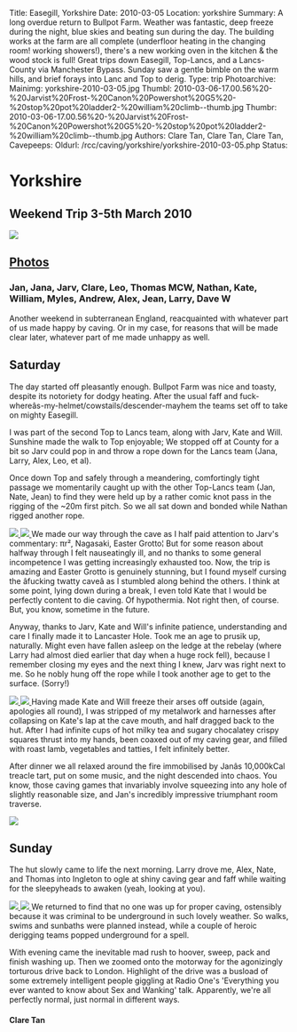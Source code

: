 Title: Easegill, Yorkshire
Date: 2010-03-05
Location: yorkshire
Summary: A long overdue return to Bullpot Farm. Weather was fantastic, deep freeze during the night, blue skies and beating sun during the day. The building works at the farm are all complete (underfloor heating in the changing room! working showers!), there's a new working oven in the kitchen & the wood stock is full!
Great trips down Easegill, Top-Lancs, and a Lancs-County via Manchester Bypass. Sunday saw a gentle bimble on the warm hills, and brief forays into Lanc and Top to derig.
Type: trip
Photoarchive:
Mainimg: yorkshire-2010-03-05.jpg
Thumbl: 2010-03-06-17.00.56%20-%20Jarvist%20Frost-%20Canon%20Powershot%20G5%20-%20stop%20pot%20ladder2-%20william%20climb--thumb.jpg
Thumbr: 2010-03-06-17.00.56%20-%20Jarvist%20Frost-%20Canon%20Powershot%20G5%20-%20stop%20pot%20ladder2-%20william%20climb--thumb.jpg
Authors: Clare Tan, Clare Tan, Clare Tan, 
Cavepeeps:
Oldurl: /rcc/caving/yorkshire/yorkshire-2010-03-05.php
Status:

#  Yorkshire 

##  Weekend Trip 3-5th March 2010 

[ ![](yorkshire-2010-03-05.jpg) ](/caving/photo_archive/trips/2010-03-05%20-%20yorkshire/)

##  [ Photos ](/caving/photo_archive/trips/2010-03-05%20-%20yorkshire/)

###  Jan, Jana, Jarv, Clare, Leo, Thomas MCW, Nathan, Kate, William, Myles, Andrew, Alex, Jean, Larry, Dave W 

Another weekend in subterranean England, reacquainted with whatever part of us made happy by caving. Or in my case, for reasons that will be made clear later, whatever part of me made unhappy as well. 

##  Saturday 

The day started off pleasantly enough. Bullpot Farm was nice and toasty, despite its notoriety for dodgy heating. After the usual faff and fuck-whereâs-my-helmet/cowstails/descender-mayhem the teams set off to take on mighty Easegill. 

I was part of the second Top to Lancs team, along with Jarv, Kate and Will. Sunshine made the walk to Top enjoyable; We stopped off at County for a bit so Jarv could pop in and throw a rope down for the Lancs team (Jana, Larry, Alex, Leo, et al). 

Once down Top and safely through a meandering, comfortingly tight passage we momentarily caught up with the other Top-Lancs team (Jan, Nate, Jean) to find they were held up by a rather comic knot pass in the rigging of the ~20m first pitch. So we all sat down and bonded while Nathan rigged another rope. 

[ ![](/caving/photo_archive/trips/2010-03-05%20-%20yorkshire/2010-03-06-16.15.28%20-%20Jarvist%20Frost-%20Canon%20Powershot%20G5%20-%20easter%20grotto%20-%20kate%20with%20P7%20LED%20light%20behind--thumb.jpg) ](/caving/photo_archive/trips/2010-03-05%20-%20yorkshire/2010-03-06-16.15.28%20-%20Jarvist%20Frost-%20Canon%20Powershot%20G5%20-%20easter%20grotto%20-%20kate%20with%20P7%20LED%20light%20behind.html) [ ![](/caving/photo_archive/trips/2010-03-05%20-%20yorkshire/2010-03-06-17.01.20%20-%20Jarvist%20Frost-%20Canon%20Powershot%20G5%20-%20stop%20pot%20ladder3-%20william%20escape--thumb.jpg) ](/caving/photo_archive/trips/2010-03-05%20-%20yorkshire/2010-03-06-17.01.20%20-%20Jarvist%20Frost-%20Canon%20Powershot%20G5%20-%20stop%20pot%20ladder3-%20william%20escape.html) We made our way through the cave as I half paid attention to Jarv's commentary: πr², Nagasaki, Easter Grotto¦ But for some reason about halfway through I felt nauseatingly ill, and no thanks to some general incompetence I was getting increasingly exhausted too. Now, the trip is amazing and Easter Grotto is genuinely stunning, but I found myself cursing the âfucking twatty caveâ as I stumbled along behind the others. I think at some point, lying down during a break, I even told Kate that I would be perfectly content to die caving. Of hypothermia. Not right then, of course. But, you know, sometime in the future. 

Anyway, thanks to Jarv, Kate and Will's infinite patience, understanding and care I finally made it to Lancaster Hole. Took me an age to prusik up, naturally. Might even have fallen asleep on the ledge at the rebelay (where Larry had almost died earlier that day when a huge rock fell), because I remember closing my eyes and the next thing I knew, Jarv was right next to me. So he nobly hung off the rope while I took another age to get to the surface. (Sorry!) 

[ ![](/caving/photo_archive/trips/2010-03-05%20-%20yorkshire/2010-03-07-00.10.50%20-%20Jarvist%20Frost-%20Canon%20Powershot%20G5%20-%20bpf%20-%20kate%20and%20broken%20clare--thumb.jpg) ](/caving/photo_archive/trips/2010-03-05%20-%20yorkshire/2010-03-07-00.10.50%20-%20Jarvist%20Frost-%20Canon%20Powershot%20G5%20-%20bpf%20-%20kate%20and%20broken%20clare.html) [ ![](/caving/photo_archive/trips/2010-03-05%20-%20yorkshire/2010-03-06-23.26.50%20-%20Jana%20Carga%20-%20Canon%20Powershot%20A520%20-%20jans%20calorific%20pudding--thumb.jpg) ](/caving/photo_archive/trips/2010-03-05%20-%20yorkshire/2010-03-06-23.26.50%20-%20Jana%20Carga%20-%20Canon%20Powershot%20A520%20-%20jans%20calorific%20pudding.html) Having made Kate and Will freeze their arses off outside (again, apologies all round), I was stripped of my metalwork and harnesses after collapsing on Kate's lap at the cave mouth, and half dragged back to the hut. After I had infinite cups of hot milky tea and sugary chocalatey crispy squares thrust into my hands, been coaxed out of my caving gear, and filled with roast lamb, vegetables and tatties, I felt infinitely better. 

After dinner we all relaxed around the fire immobilised by Janâs 10,000kCal treacle tart, put on some music, and the night descended into chaos. You know, those caving games that invariably involve squeezing into any hole of slightly reasonable size, and Jan's incredibly impressive triumphant room traverse. 

![](yorkshire-2010-03-05_jan_traverse.jpg)

##  Sunday 

The hut slowly came to life the next morning. Larry drove me, Alex, Nate, and Thomas into Ingleton to ogle at shiny caving gear and faff while waiting for the sleepyheads to awaken (yeah, looking at you). 

[ ![](/caving/photo_archive/trips/2010-03-05%20-%20yorkshire/2010-03-07-13.44.06%20-%20Jarvist%20Frost%20-%20Canon%20Powershot%20G5%20-%20kate%20wild%20swim%20cow%20dubs%20-%20dive%20below%20the%20icicles--thumb.jpg) ](/caving/photo_archive/trips/2010-03-05%20-%20yorkshire/2010-03-07-13.44.06%20-%20Jarvist%20Frost%20-%20Canon%20Powershot%20G5%20-%20kate%20wild%20swim%20cow%20dubs%20-%20dive%20below%20the%20icicles.html) [ ![](/caving/photo_archive/trips/2010-03-05%20-%20yorkshire/2010-03-07-13.36.56%20-%20Jarvist%20Frost%20-%20Canon%20Powershot%20G5%20-%20frozen%20easegill%20in%20the%20sun--thumb.jpg) ](/caving/photo_archive/trips/2010-03-05%20-%20yorkshire/2010-03-07-13.36.56%20-%20Jarvist%20Frost%20-%20Canon%20Powershot%20G5%20-%20frozen%20easegill%20in%20the%20sun.html) We returned to find that no one was up for proper caving, ostensibly because it was criminal to be underground in such lovely weather. So walks, swims and sunbaths were planned instead, while a couple of heroic derigging teams popped underground for a spell. 

With evening came the inevitable mad rush to hoover, sweep, pack and finish washing up. Then we zoomed onto the motorway for the agonizingly torturous drive back to London. Highlight of the drive was a busload of some extremely intelligent people giggling at Radio One's 'Everything you ever wanted to know about Sex and Wanking' talk. Apparently, we're all perfectly normal, just normal in different ways. 

####  Clare Tan 
